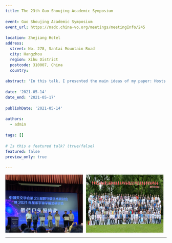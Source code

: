 ```yaml
---
title: The 23th Guo Shoujing Academic Symposium

event: Guo Shoujing Academic Symposium
event_url: https://nadc.china-vo.org/meetings/meetingInfo/245

location: Zhejiang Hotel
address:
  street: No. 278, Santai Mountain Road
  city: Hangzhou
  region: Xihu District
  postcode: 310007, China
  country: 

abstract: 'In this talk, I presented the main ideas of my paper: Hosts and triggers of AGNs in the Local Universe.'

date: '2021-05-14'
date_end: '2021-05-17'

publishDate: '2021-05-14'

authors:
  - admin

tags: []

# Is this a featured talk? (true/false)
featured: false
preview_only: true

---
```


<div style="display: flex; gap: 10px;">
  <img src="./pic0.jpg" alt="Photo 1" style="width: 48%;">
  <img src="./pic1.jpg" alt="Photo 2" style="width: 48%;">
</div>

---

